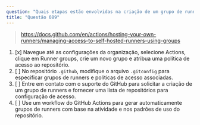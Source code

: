 ```yaml
---
question: "Quais etapas estão envolvidas na criação de um grupo de runners auto-hospedados para uma organização no GitHub?"
title: "Questão 089"
---
```


> https://docs.github.com/en/actions/hosting-your-own-runners/managing-access-to-self-hosted-runners-using-groups
1. [x] Navegue até as configurações da organização, selecione Actions, clique em Runner groups, crie um novo grupo e atribua uma política de acesso ao repositório.
1. [ ] No repositório `.github`, modifique o arquivo `.gitconfig` para especificar grupos de runners e políticas de acesso associadas.
1. [ ] Entre em contato com o suporte do GitHub para solicitar a criação de um grupo de runners e fornecer uma lista de repositórios para configuração de acesso.
1. [ ] Use um workflow do GitHub Actions para gerar automaticamente grupos de runners com base na atividade e nos padrões de uso do repositório.
